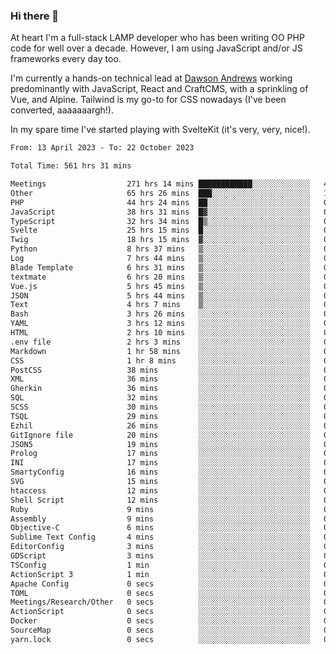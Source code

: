 ### Hi there 👋

<!--
**JamesNock/JamesNock** is a ✨ _special_ ✨ repository because its `README.md` (this file) appears on your GitHub profile.

Here are some ideas to get you started:

- 🔭 I’m currently working on ...
- 🌱 I’m currently learning ...
- 👯 I’m looking to collaborate on ...
- 🤔 I’m looking for help with ...
- 💬 Ask me about ...
- 📫 How to reach me: ...
- 😄 Pronouns: ...
- ⚡ Fun fact: ...
-->
At heart I'm a full-stack LAMP developer who has been writing OO PHP code for well over a decade. However, I am using JavaScript and/or JS frameworks every day too.

I'm currently a hands-on technical lead at [Dawson Andrews](https://www.dawsonandrews.com/) working predominantly with JavaScript, React and CraftCMS, with a sprinkling of Vue, and Alpine. Tailwind is my go-to for CSS nowadays (I've been converted, aaaaaaargh!).

In my spare time I've started playing with SvelteKit (it's very, very, nice!).

<!--START_SECTION:waka-->

```txt
From: 13 April 2023 - To: 22 October 2023

Total Time: 561 hrs 31 mins

Meetings                  271 hrs 14 mins ████████████░░░░░░░░░░░░░   48.32 %
Other                     65 hrs 26 mins  ███░░░░░░░░░░░░░░░░░░░░░░   11.66 %
PHP                       44 hrs 24 mins  ██░░░░░░░░░░░░░░░░░░░░░░░   07.91 %
JavaScript                38 hrs 31 mins  █▓░░░░░░░░░░░░░░░░░░░░░░░   06.86 %
TypeScript                32 hrs 34 mins  █▒░░░░░░░░░░░░░░░░░░░░░░░   05.80 %
Svelte                    25 hrs 15 mins  █░░░░░░░░░░░░░░░░░░░░░░░░   04.50 %
Twig                      18 hrs 15 mins  ▓░░░░░░░░░░░░░░░░░░░░░░░░   03.25 %
Python                    8 hrs 37 mins   ▒░░░░░░░░░░░░░░░░░░░░░░░░   01.54 %
Log                       7 hrs 44 mins   ▒░░░░░░░░░░░░░░░░░░░░░░░░   01.38 %
Blade Template            6 hrs 31 mins   ▒░░░░░░░░░░░░░░░░░░░░░░░░   01.16 %
textmate                  6 hrs 20 mins   ▒░░░░░░░░░░░░░░░░░░░░░░░░   01.13 %
Vue.js                    5 hrs 45 mins   ▒░░░░░░░░░░░░░░░░░░░░░░░░   01.03 %
JSON                      5 hrs 44 mins   ▒░░░░░░░░░░░░░░░░░░░░░░░░   01.02 %
Text                      4 hrs 7 mins    ▒░░░░░░░░░░░░░░░░░░░░░░░░   00.73 %
Bash                      3 hrs 26 mins   ░░░░░░░░░░░░░░░░░░░░░░░░░   00.61 %
YAML                      3 hrs 12 mins   ░░░░░░░░░░░░░░░░░░░░░░░░░   00.57 %
HTML                      2 hrs 10 mins   ░░░░░░░░░░░░░░░░░░░░░░░░░   00.39 %
.env file                 2 hrs 3 mins    ░░░░░░░░░░░░░░░░░░░░░░░░░   00.37 %
Markdown                  1 hr 58 mins    ░░░░░░░░░░░░░░░░░░░░░░░░░   00.35 %
CSS                       1 hr 8 mins     ░░░░░░░░░░░░░░░░░░░░░░░░░   00.20 %
PostCSS                   38 mins         ░░░░░░░░░░░░░░░░░░░░░░░░░   00.11 %
XML                       36 mins         ░░░░░░░░░░░░░░░░░░░░░░░░░   00.11 %
Gherkin                   36 mins         ░░░░░░░░░░░░░░░░░░░░░░░░░   00.11 %
SQL                       32 mins         ░░░░░░░░░░░░░░░░░░░░░░░░░   00.10 %
SCSS                      30 mins         ░░░░░░░░░░░░░░░░░░░░░░░░░   00.09 %
TSQL                      29 mins         ░░░░░░░░░░░░░░░░░░░░░░░░░   00.09 %
Ezhil                     26 mins         ░░░░░░░░░░░░░░░░░░░░░░░░░   00.08 %
GitIgnore file            20 mins         ░░░░░░░░░░░░░░░░░░░░░░░░░   00.06 %
JSON5                     19 mins         ░░░░░░░░░░░░░░░░░░░░░░░░░   00.06 %
Prolog                    17 mins         ░░░░░░░░░░░░░░░░░░░░░░░░░   00.05 %
INI                       17 mins         ░░░░░░░░░░░░░░░░░░░░░░░░░   00.05 %
SmartyConfig              16 mins         ░░░░░░░░░░░░░░░░░░░░░░░░░   00.05 %
SVG                       15 mins         ░░░░░░░░░░░░░░░░░░░░░░░░░   00.05 %
htaccess                  12 mins         ░░░░░░░░░░░░░░░░░░░░░░░░░   00.04 %
Shell Script              12 mins         ░░░░░░░░░░░░░░░░░░░░░░░░░   00.04 %
Ruby                      9 mins          ░░░░░░░░░░░░░░░░░░░░░░░░░   00.03 %
Assembly                  9 mins          ░░░░░░░░░░░░░░░░░░░░░░░░░   00.03 %
Objective-C               6 mins          ░░░░░░░░░░░░░░░░░░░░░░░░░   00.02 %
Sublime Text Config       4 mins          ░░░░░░░░░░░░░░░░░░░░░░░░░   00.01 %
EditorConfig              3 mins          ░░░░░░░░░░░░░░░░░░░░░░░░░   00.01 %
GDScript                  3 mins          ░░░░░░░░░░░░░░░░░░░░░░░░░   00.01 %
TSConfig                  1 min           ░░░░░░░░░░░░░░░░░░░░░░░░░   00.00 %
ActionScript 3            1 min           ░░░░░░░░░░░░░░░░░░░░░░░░░   00.00 %
Apache Config             0 secs          ░░░░░░░░░░░░░░░░░░░░░░░░░   00.00 %
TOML                      0 secs          ░░░░░░░░░░░░░░░░░░░░░░░░░   00.00 %
Meetings/Research/Other   0 secs          ░░░░░░░░░░░░░░░░░░░░░░░░░   00.00 %
ActionScript              0 secs          ░░░░░░░░░░░░░░░░░░░░░░░░░   00.00 %
Docker                    0 secs          ░░░░░░░░░░░░░░░░░░░░░░░░░   00.00 %
SourceMap                 0 secs          ░░░░░░░░░░░░░░░░░░░░░░░░░   00.00 %
yarn.lock                 0 secs          ░░░░░░░░░░░░░░░░░░░░░░░░░   00.00 %
```

<!--END_SECTION:waka-->
